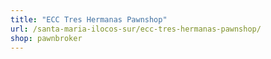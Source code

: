 ```yaml
---
title: "ECC Tres Hermanas Pawnshop"
url: /santa-maria-ilocos-sur/ecc-tres-hermanas-pawnshop/
shop: pawnbroker
---
```


